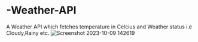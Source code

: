 # -Weather-API
A Weather API which fetches temperature in Celcius and Weather status i.e Cloudy,Rainy etc.
![Screenshot 2023-10-09 142619](https://github.com/AdityaSingh8055/-Weather-API/assets/102986406/82f06641-dc1c-498f-b6ef-a074bc36b55d)
